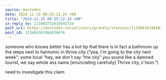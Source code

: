 ```yaml
---
source: mastodon
date: 2024-11-15 00:35:12.24 +00
title: "2024-11-15 00:35:12.24 +00"
in_reply_to: 113483731010545724
post_uri: https://mastodon.social/users/gravely/statuses/113484163464836476
post_id: 113484163464836476
---
```

someone who knows better has a hot tip that there is in fact a bathroom up the steps next to harmonic in thrive city (“yea, I'm going to the city next week”; some local “hey, we don't say “the city” you sound like a damned tourist, we say whole ass name [enunciating carefully] Thrive city, c'mon.”)

need to investigate this claim


